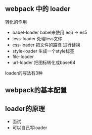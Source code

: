 ## webpack 中的 loader

转化的作用

- babel-loader babel来使用 es6 -> es5
- less-loader 处理less文件
- css-loader 把文件的路径 进行替换
- style-loader 生成一个style标签
- file-loader
- url-loader 把图标转化成base64

loader的写法有3种

## webpack的基本配置

## loader的原理

- 面试
- 可以自己写loader
